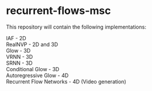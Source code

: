 # recurrent-flows-msc

This repository will contain the following implementations:

IAF - 2D <br>
RealNVP - 2D and 3D <br>
Glow - 3D <br>
VRNN - 3D <br>
SRNN - 3D <br>
Conditional Glow - 3D <br>
Autoregressive Glow - 4D <br>
Recurrent Flow Networks - 4D (Video generation) <br>

